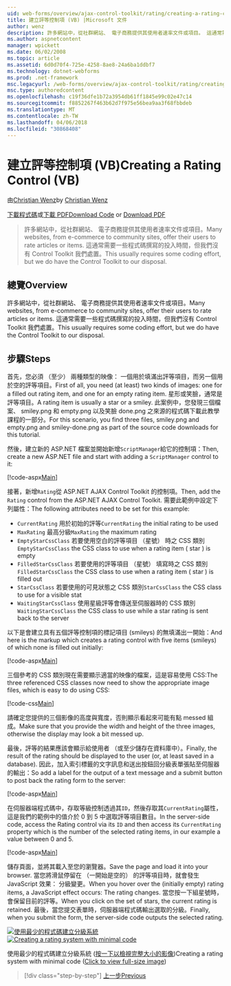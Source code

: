 ```yaml
---
uid: web-forms/overview/ajax-control-toolkit/rating/creating-a-rating-control-vb
title: 建立評等控制項 (VB) |Microsoft 文件
author: wenz
description: 許多網站中，從社群網站、 電子商務提供其使用者速率文件或項目。 這通常需要一些程式碼撰寫的投入時間，但我們沒有...
ms.author: aspnetcontent
manager: wpickett
ms.date: 06/02/2008
ms.topic: article
ms.assetid: 6d0d70f4-725e-4258-8ae8-24a6ba1ddbf7
ms.technology: dotnet-webforms
ms.prod: .net-framework
msc.legacyurl: /web-forms/overview/ajax-control-toolkit/rating/creating-a-rating-control-vb
msc.type: authoredcontent
ms.openlocfilehash: c19f36dfe1b72a3954db61ff1845e99c02e47c14
ms.sourcegitcommit: f8852267f463b62d7f975e56bea9aa3f68fbbdeb
ms.translationtype: MT
ms.contentlocale: zh-TW
ms.lasthandoff: 04/06/2018
ms.locfileid: "30868408"
---
```

<a name="creating-a-rating-control-vb"></a><span data-ttu-id="dce3b-104">建立評等控制項 (VB)</span><span class="sxs-lookup"><span data-stu-id="dce3b-104">Creating a Rating Control (VB)</span></span>
====================
<span data-ttu-id="dce3b-105">由[Christian Wenz](https://github.com/wenz)</span><span class="sxs-lookup"><span data-stu-id="dce3b-105">by [Christian Wenz](https://github.com/wenz)</span></span>

<span data-ttu-id="dce3b-106">[下載程式碼](http://download.microsoft.com/download/9/3/f/93f8daea-bebd-4821-833b-95205389c7d0/rating0.vb.zip)或[下載 PDF](http://download.microsoft.com/download/2/d/c/2dc10e34-6983-41d4-9c08-f78f5387d32b/rating0VB.pdf)</span><span class="sxs-lookup"><span data-stu-id="dce3b-106">[Download Code](http://download.microsoft.com/download/9/3/f/93f8daea-bebd-4821-833b-95205389c7d0/rating0.vb.zip) or [Download PDF](http://download.microsoft.com/download/2/d/c/2dc10e34-6983-41d4-9c08-f78f5387d32b/rating0VB.pdf)</span></span>

> <span data-ttu-id="dce3b-107">許多網站中，從社群網站、 電子商務提供其使用者速率文件或項目。</span><span class="sxs-lookup"><span data-stu-id="dce3b-107">Many websites, from e-commerce to community sites, offer their users to rate articles or items.</span></span> <span data-ttu-id="dce3b-108">這通常需要一些程式碼撰寫的投入時間，但我們沒有 Control Toolkit 我們處置。</span><span class="sxs-lookup"><span data-stu-id="dce3b-108">This usually requires some coding effort, but we do have the Control Toolkit to our disposal.</span></span>


## <a name="overview"></a><span data-ttu-id="dce3b-109">總覽</span><span class="sxs-lookup"><span data-stu-id="dce3b-109">Overview</span></span>

<span data-ttu-id="dce3b-110">許多網站中，從社群網站、 電子商務提供其使用者速率文件或項目。</span><span class="sxs-lookup"><span data-stu-id="dce3b-110">Many websites, from e-commerce to community sites, offer their users to rate articles or items.</span></span> <span data-ttu-id="dce3b-111">這通常需要一些程式碼撰寫的投入時間，但我們沒有 Control Toolkit 我們處置。</span><span class="sxs-lookup"><span data-stu-id="dce3b-111">This usually requires some coding effort, but we do have the Control Toolkit to our disposal.</span></span>

## <a name="steps"></a><span data-ttu-id="dce3b-112">步驟</span><span class="sxs-lookup"><span data-stu-id="dce3b-112">Steps</span></span>

<span data-ttu-id="dce3b-113">首先，您必須 （至少） 兩種類型的映像： 一個用於填滿出評等項目，而另一個用於空的評等項目。</span><span class="sxs-lookup"><span data-stu-id="dce3b-113">First of all, you need (at least) two kinds of images: one for a filled out rating item, and one for an empty rating item.</span></span> <span data-ttu-id="dce3b-114">星形或笑臉，通常是評等項目。</span><span class="sxs-lookup"><span data-stu-id="dce3b-114">A rating item is usually a star or a smiley.</span></span> <span data-ttu-id="dce3b-115">此案例中，您發現三個檔案、 smiley.png 和 empty.png 以及笑臉 done.png 之來源的程式碼下載此教學課程的一部分。</span><span class="sxs-lookup"><span data-stu-id="dce3b-115">For this scenario, you find three files, smiley.png and empty.png and smiley-done.png as part of the source code downloads for this tutorial.</span></span>

<span data-ttu-id="dce3b-116">然後，建立新的 ASP.NET 檔案並開始新增`ScriptManager`給它的控制項：</span><span class="sxs-lookup"><span data-stu-id="dce3b-116">Then, create a new ASP.NET file and start with adding a `ScriptManager` control to it:</span></span>

[!code-aspx[Main](creating-a-rating-control-vb/samples/sample1.aspx)]

<span data-ttu-id="dce3b-117">接著，新增`Rating`從 ASP.NET AJAX Control Toolkit 的控制項。</span><span class="sxs-lookup"><span data-stu-id="dce3b-117">Then, add the `Rating` control from the ASP.NET AJAX Control Toolkit.</span></span> <span data-ttu-id="dce3b-118">需要此範例中設定下列屬性：</span><span class="sxs-lookup"><span data-stu-id="dce3b-118">The following attributes need to be set for this example:</span></span>

- <span data-ttu-id="dce3b-119">`CurrentRating` 用於初始的評等</span><span class="sxs-lookup"><span data-stu-id="dce3b-119">`CurrentRating` the initial rating to be used</span></span>
- <span data-ttu-id="dce3b-120">`MaxRating` 最高分級</span><span class="sxs-lookup"><span data-stu-id="dce3b-120">`MaxRating` the maximum rating</span></span>
- <span data-ttu-id="dce3b-121">`EmptyStarCssClass` 若要使用空白的評等項目 （星號） 時之 CSS 類別</span><span class="sxs-lookup"><span data-stu-id="dce3b-121">`EmptyStarCssClass` the CSS class to use when a rating item ( star ) is empty</span></span>
- <span data-ttu-id="dce3b-122">`FilledStarCssClass` 若要使用的評等項目 （星號） 填寫時之 CSS 類別</span><span class="sxs-lookup"><span data-stu-id="dce3b-122">`FilledStarCssClass` the CSS class to use when a rating item ( star ) is filled out</span></span>
- <span data-ttu-id="dce3b-123">`StarCssClass` 若要使用的可見狀態之 CSS 類別</span><span class="sxs-lookup"><span data-stu-id="dce3b-123">`StarCssClass` the CSS class to use for a visible stat</span></span>
- <span data-ttu-id="dce3b-124">`WaitingStarCssClass` 使用星級評等會傳送至伺服器時的 CSS 類別</span><span class="sxs-lookup"><span data-stu-id="dce3b-124">`WaitingStarCssClass` the CSS class to use while a star rating is sent back to the server</span></span>

<span data-ttu-id="dce3b-125">以下是會建立具有五個評等控制項的標記項目 (smileys) 的無填滿出一開始：</span><span class="sxs-lookup"><span data-stu-id="dce3b-125">And here is the markup which creates a rating control with five items (smileys) of which none is filled out initially:</span></span>

[!code-aspx[Main](creating-a-rating-control-vb/samples/sample2.aspx)]

<span data-ttu-id="dce3b-126">三個參考的 CSS 類別現在需要顯示適當的映像的檔案，這是容易使用 CSS:</span><span class="sxs-lookup"><span data-stu-id="dce3b-126">The three referenced CSS classes now need to show the appropriate image files, which is easy to do using CSS:</span></span>

[!code-css[Main](creating-a-rating-control-vb/samples/sample3.css)]

<span data-ttu-id="dce3b-127">請確定您提供的三個影像的高度與寬度，否則顯示看起來可能有點 messed 組成。</span><span class="sxs-lookup"><span data-stu-id="dce3b-127">Make sure that you provide the width and height of the three images, otherwise the display may look a bit messed up.</span></span>

<span data-ttu-id="dce3b-128">最後，評等的結果應該會顯示給使用者 （或至少儲存在資料庫中）。</span><span class="sxs-lookup"><span data-stu-id="dce3b-128">Finally, the result of the rating should be displayed to the user (or, at least saved in a database).</span></span> <span data-ttu-id="dce3b-129">因此，加入索引標籤的文字訊息和送出按鈕回分級表單張貼至伺服器的輸出：</span><span class="sxs-lookup"><span data-stu-id="dce3b-129">So add a label for the output of a text message and a submit button to post back the rating form to the server:</span></span>

[!code-aspx[Main](creating-a-rating-control-vb/samples/sample4.aspx)]

<span data-ttu-id="dce3b-130">在伺服器端程式碼中，存取等級控制透過其`ID`，然後存取其`CurrentRating`屬性，這是我們的範例中的值介於 0 到 5 中選取評等項目數目。</span><span class="sxs-lookup"><span data-stu-id="dce3b-130">In the server-side code, access the Rating control via its `ID` and then access its `CurrentRating` property which is the number of the selected rating items, in our example a value between 0 and 5.</span></span>

[!code-aspx[Main](creating-a-rating-control-vb/samples/sample5.aspx)]

<span data-ttu-id="dce3b-131">儲存頁面，並將其載入至您的瀏覽器。</span><span class="sxs-lookup"><span data-stu-id="dce3b-131">Save the page and load it into your browser.</span></span> <span data-ttu-id="dce3b-132">當您將滑鼠停留在 （一開始是空的） 的評等項目時，就會發生 JavaScript 效果： 分級變更。</span><span class="sxs-lookup"><span data-stu-id="dce3b-132">When you hover over the (initially empty) rating items, a JavaScript effect occurs: The rating changes.</span></span> <span data-ttu-id="dce3b-133">當您按一下組星號時，會保留目前的評等。</span><span class="sxs-lookup"><span data-stu-id="dce3b-133">When you click on the set of stars, the current rating is retained.</span></span> <span data-ttu-id="dce3b-134">最後，當您提交表單時，伺服器端程式碼輸出選取的分級。</span><span class="sxs-lookup"><span data-stu-id="dce3b-134">Finally, when you submit the form, the server-side code outputs the selected rating.</span></span>


<span data-ttu-id="dce3b-135">[![使用最少的程式碼建立分級系統](creating-a-rating-control-vb/_static/image2.png)](creating-a-rating-control-vb/_static/image1.png)</span><span class="sxs-lookup"><span data-stu-id="dce3b-135">[![Creating a rating system with minimal code](creating-a-rating-control-vb/_static/image2.png)](creating-a-rating-control-vb/_static/image1.png)</span></span>

<span data-ttu-id="dce3b-136">使用最少的程式碼建立分級系統 ([按一下以檢視完整大小的影像](creating-a-rating-control-vb/_static/image3.png))</span><span class="sxs-lookup"><span data-stu-id="dce3b-136">Creating a rating system with minimal code ([Click to view full-size image](creating-a-rating-control-vb/_static/image3.png))</span></span>

> [!div class="step-by-step"]
> [<span data-ttu-id="dce3b-137">上一步</span><span class="sxs-lookup"><span data-stu-id="dce3b-137">Previous</span></span>](creating-a-rating-control-cs.md)
